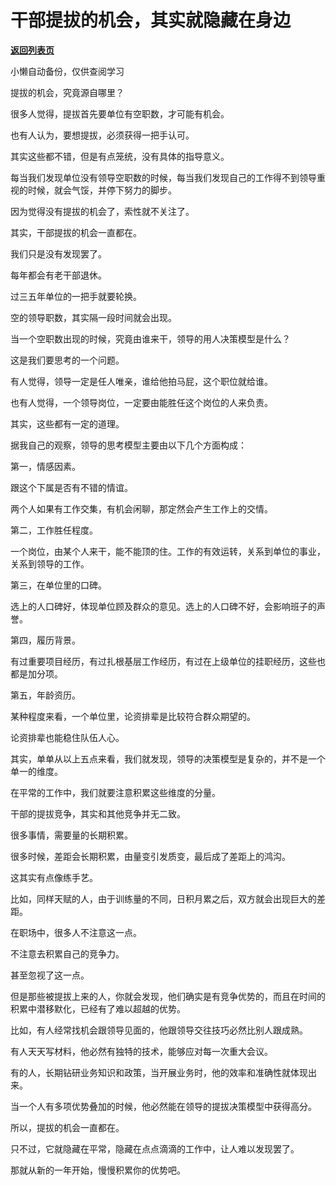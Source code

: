 # 干部提拔的机会，其实就隐藏在身边

[**返回列表页**](/gzh/费曼的小茶馆)

小懒自动备份，仅供查阅学习

提拔的机会，究竟源自哪里？

  

很多人觉得，提拔首先要单位有空职数，才可能有机会。

也有人认为，要想提拔，必须获得一把手认可。

  

其实这些都不错，但是有点笼统，没有具体的指导意义。

  

每当我们发现单位没有领导空职数的时候，每当我们发现自己的工作得不到领导重视的时候，就会气馁，并停下努力的脚步。

因为觉得没有提拔的机会了，索性就不关注了。

  

其实，干部提拔的机会一直都在。

我们只是没有发现罢了。

  

每年都会有老干部退休。

过三五年单位的一把手就要轮换。

空的领导职数，其实隔一段时间就会出现。

  

当一个空职数出现的时候，究竟由谁来干，领导的用人决策模型是什么？

这是我们要思考的一个问题。

  

有人觉得，领导一定是任人唯亲，谁给他拍马屁，这个职位就给谁。

  

也有人觉得，一个领导岗位，一定要由能胜任这个岗位的人来负责。

  

其实，这些都有一定的道理。

据我自己的观察，领导的思考模型主要由以下几个方面构成：

  

第一，情感因素。

跟这个下属是否有不错的情谊。

两个人如果有工作交集，有机会闲聊，那定然会产生工作上的交情。

  

第二，工作胜任程度。

一个岗位，由某个人来干，能不能顶的住。工作的有效运转，关系到单位的事业，关系到领导的工作。

  

第三，在单位里的口碑。

选上的人口碑好，体现单位顾及群众的意见。选上的人口碑不好，会影响班子的声誉。

  

第四，履历背景。

有过重要项目经历，有过扎根基层工作经历，有过在上级单位的挂职经历，这些也都是加分项。

  

第五，年龄资历。

某种程度来看，一个单位里，论资排辈是比较符合群众期望的。

论资排辈也能稳住队伍人心。

  

其实，单单从以上五点来看，我们就发现，领导的决策模型是复杂的，并不是一个单一的维度。

  

在平常的工作中，我们就要注意积累这些维度的分量。

  

干部的提拔竞争，其实和其他竞争并无二致。

  

很多事情，需要量的长期积累。

很多时候，差距会长期积累，由量变引发质变，最后成了差距上的鸿沟。

这其实有点像练手艺。

比如，同样天赋的人，由于训练量的不同，日积月累之后，双方就会出现巨大的差距。

  

在职场中，很多人不注意这一点。

不注意去积累自己的竞争力。

甚至忽视了这一点。

  

但是那些被提拔上来的人，你就会发现，他们确实是有竞争优势的，而且在时间的积累中潜移默化，已经有了难以超越的优势。

  

比如，有人经常找机会跟领导见面的，他跟领导交往技巧必然比别人跟成熟。

  

有人天天写材料，他必然有独特的技术，能够应对每一次重大会议。

  

有的人，长期钻研业务知识和政策，当开展业务时，他的效率和准确性就体现出来。

  

当一个人有多项优势叠加的时候，他必然能在领导的提拔决策模型中获得高分。

  

所以，提拔的机会一直都在。

只不过，它就隐藏在平常，隐藏在点点滴滴的工作中，让人难以发现罢了。

  

那就从新的一年开始，慢慢积累你的优势吧。

